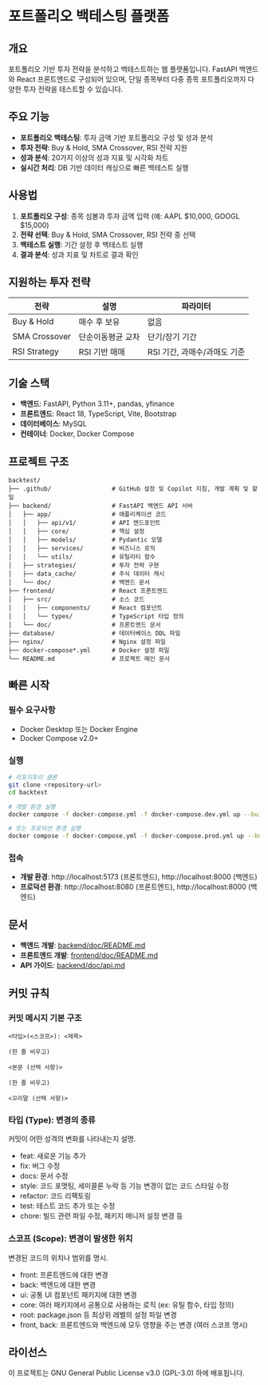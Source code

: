 # 포트폴리오 백테스팅 플랫폼

## 개요

포트폴리오 기반 투자 전략을 분석하고 백테스트하는 웹 플랫폼입니다. FastAPI 백엔드와 React 프론트엔드로 구성되어 있으며, 단일 종목부터 다중 종목 포트폴리오까지 다양한 투자 전략을 테스트할 수 있습니다.

## 주요 기능

- **포트폴리오 백테스팅**: 투자 금액 기반 포트폴리오 구성 및 성과 분석
- **투자 전략**: Buy & Hold, SMA Crossover, RSI 전략 지원
- **성과 분석**: 20가지 이상의 성과 지표 및 시각화 차트
- **실시간 처리**: DB 기반 데이터 캐싱으로 빠른 백테스트 실행

## 사용법

1. **포트폴리오 구성**: 종목 심볼과 투자 금액 입력 (예: AAPL $10,000, GOOGL $15,000)
2. **전략 선택**: Buy & Hold, SMA Crossover, RSI 전략 중 선택
3. **백테스트 실행**: 기간 설정 후 백테스트 실행
4. **결과 분석**: 성과 지표 및 차트로 결과 확인

## 지원하는 투자 전략

| 전략 | 설명 | 파라미터 |
|------|------|----------|
| Buy & Hold | 매수 후 보유 | 없음 |
| SMA Crossover | 단순이동평균 교차 | 단기/장기 기간 |
| RSI Strategy | RSI 기반 매매 | RSI 기간, 과매수/과매도 기준 |

## 기술 스택

- **백엔드**: FastAPI, Python 3.11+, pandas, yfinance
- **프론트엔드**: React 18, TypeScript, Vite, Bootstrap
- **데이터베이스**: MySQL
- **컨테이너**: Docker, Docker Compose

## 프로젝트 구조

```
backtest/
├── .github/                 # GitHub 설정 및 Copilot 지침, 개발 계획 및 할일
├── backend/                 # FastAPI 백엔드 API 서버
│   ├── app/                 # 애플리케이션 코드
│   │   ├── api/v1/          # API 엔드포인트
│   │   ├── core/            # 핵심 설정
│   │   ├── models/          # Pydantic 모델
│   │   ├── services/        # 비즈니스 로직
│   │   └── utils/           # 유틸리티 함수
│   ├── strategies/          # 투자 전략 구현
│   ├── data_cache/          # 주식 데이터 캐시
│   └── doc/                 # 백엔드 문서
├── frontend/                # React 프론트엔드
│   ├── src/                 # 소스 코드
│   │   ├── components/      # React 컴포넌트
│   │   └── types/           # TypeScript 타입 정의
│   └── doc/                 # 프론트엔드 문서
├── database/                # 데이터베이스 DDL 파일
├── nginx/                   # Nginx 설정 파일
├── docker-compose*.yml      # Docker 설정 파일
└── README.md                # 프로젝트 메인 문서
```

## 빠른 시작

### 필수 요구사항

- Docker Desktop 또는 Docker Engine
- Docker Compose v2.0+

### 실행

```bash
# 리포지토리 클론
git clone <repository-url>
cd backtest

# 개발 환경 실행
docker compose -f docker-compose.yml -f docker-compose.dev.yml up --build -d

# 또는 프로덕션 환경 실행
docker compose -f docker-compose.yml -f docker-compose.prod.yml up --build -d
```

### 접속

- **개발 환경**: http://localhost:5173 (프론트엔드), http://localhost:8000 (백엔드)
- **프로덕션 환경**: http://localhost:8080 (프론트엔드), http://localhost:8000 (백엔드)

## 문서

- **백엔드 개발**: [backend/doc/README.md](backend/doc/README.md)
- **프론트엔드 개발**: [frontend/doc/README.md](frontend/doc/README.md)
- **API 가이드**: [backend/doc/api.md](backend/doc/api.md)

## 커밋 규칙

### 커밋 메시지 기본 구조

```
<타입>(<스코프>): <제목>

(한 줄 비우고)

<본문 (선택 사항)>

(한 줄 비우고)

<꼬리말 (선택 사항)>
```

### 타입 (Type): 변경의 종류

커밋이 어떤 성격의 변화를 나타내는지 설명.

- feat: 새로운 기능 추가
- fix: 버그 수정
- docs: 문서 수정
- style: 코드 포맷팅, 세미콜론 누락 등 기능 변경이 없는 코드 스타일 수정
- refactor: 코드 리팩토링
- test: 테스트 코드 추가 또는 수정
- chore: 빌드 관련 파일 수정, 패키지 매니저 설정 변경 등

### 스코프 (Scope): 변경이 발생한 위치

변경된 코드의 위치나 범위를 명시.

- front: 프론트엔드에 대한 변경
- back: 백엔드에 대한 변경
- ui: 공통 UI 컴포넌트 패키지에 대한 변경
- core: 여러 패키지에서 공통으로 사용하는 로직 (ex: 유틸 함수, 타입 정의)
- root: package.json 등 최상위 레벨의 설정 파일 변경
- front, back: 프론트엔드와 백엔드에 모두 영향을 주는 변경 (여러 스코프 명시)

## 라이선스

이 프로젝트는 GNU General Public License v3.0 (GPL-3.0) 하에 배포됩니다.